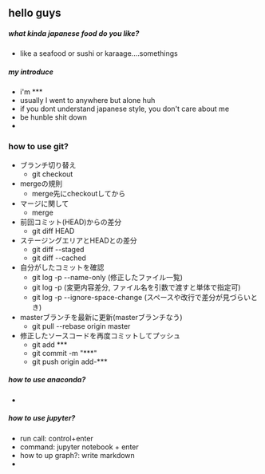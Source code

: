 ## hello guys

##### what kinda japanese food do you like?
 - like a seafood or sushi or karaage....somethings

##### my introduce
 - i'm ***
 - usually I went to anywhere but alone huh
 - if you dont understand japanese style, you don't care about me
 - be hunble shit down
 - 

 ### how to use git?
 - ブランチ切り替え
   - git checkout
 - mergeの規則
   -  merge先にcheckoutしてから
 - マージに関して
   - merge 
 - 前回コミット(HEAD)からの差分
   - git diff HEAD
 - ステージングエリアとHEADとの差分
   - git diff --staged
   - git diff --cached
 - 自分がしたコミットを確認
   - git log -p --name-only (修正したファイル一覧)
   - git log -p (変更内容差分, ファイル名を引数で渡すと単体で指定可)
   - git log -p --ignore-space-change (スペースや改行で差分が見づらいとき)
 - masterブランチを最新に更新(masterブランチなう)
   - git  pull --rebase origin master
 - 修正したソースコードを再度コミットしてプッシュ
   - git add ***
   - git commit -m "***"
   - git push origin add-***
##### how to use anaconda?
 - 

##### how to use jupyter?
 - run call: control+enter
 - command: jupyter notebook + enter
 - how to up graph?: write markdown
 - 



